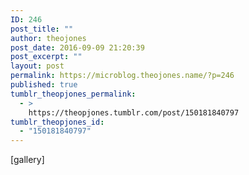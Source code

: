```yaml
---
ID: 246
post_title: ""
author: theojones
post_date: 2016-09-09 21:20:39
post_excerpt: ""
layout: post
permalink: https://microblog.theojones.name/?p=246
published: true
tumblr_theopjones_permalink:
  - >
    https://theopjones.tumblr.com/post/150181840797
tumblr_theopjones_id:
  - "150181840797"
---
```

[gallery]